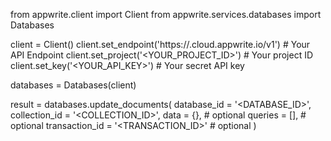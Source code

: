 from appwrite.client import Client
from appwrite.services.databases import Databases

client = Client()
client.set_endpoint('https://<REGION>.cloud.appwrite.io/v1') # Your API Endpoint
client.set_project('<YOUR_PROJECT_ID>') # Your project ID
client.set_key('<YOUR_API_KEY>') # Your secret API key

databases = Databases(client)

result = databases.update_documents(
    database_id = '<DATABASE_ID>',
    collection_id = '<COLLECTION_ID>',
    data = {}, # optional
    queries = [], # optional
    transaction_id = '<TRANSACTION_ID>' # optional
)
